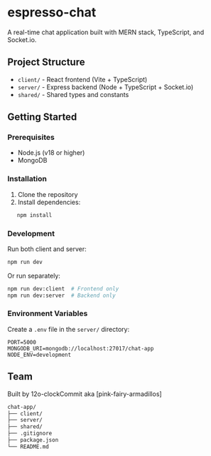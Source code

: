 # espresso-chat

A real-time chat application built with MERN stack, TypeScript, and Socket.io.

## Project Structure

- `client/` - React frontend (Vite + TypeScript)
- `server/` - Express backend (Node + TypeScript + Socket.io)
- `shared/` - Shared types and constants

## Getting Started

### Prerequisites
- Node.js (v18 or higher)
- MongoDB

### Installation

1. Clone the repository
2. Install dependencies:
```bash
   npm install
```

### Development

Run both client and server:
```bash
npm run dev
```

Or run separately:
```bash
npm run dev:client  # Frontend only
npm run dev:server  # Backend only
```

### Environment Variables

Create a `.env` file in the `server/` directory:
```
PORT=5000
MONGODB_URI=mongodb://localhost:27017/chat-app
NODE_ENV=development
```

## Team

Built by 12o-clockCommit aka [pink-fairy-armadillos]

```bash
chat-app/
├── client/
├── server/
├── shared/
├── .gitignore
├── package.json
└── README.md
```